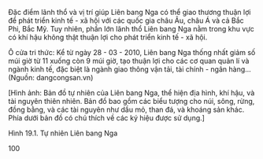 Đặc điểm lãnh thổ và vị trí giúp Liên bang Nga có thể giao thương thuận lợi để phát triển kinh tế - xã hội với các quốc gia châu Âu, châu Á và cả Bắc Phi, Bắc Mỹ. Tuy nhiên, phần lớn lãnh thổ Liên bang Nga nằm trong khu vực có khí hậu không thật thuận lợi cho phát triển kinh tế - xã hội.

Ô cửa tri thức:
Kể từ ngày 28 - 03 - 2010, Liên bang Nga thống nhất giảm số múi giờ từ 11 xuống còn 9 múi giờ, tạo thuận lợi cho các cơ quan quản lí và ngành kinh tế, đặc biệt là ngành giao thông vận tải, tài chính - ngân hàng...
(Nguồn: dangcongsan.vn)

[Hình ảnh: Bản đồ tự nhiên của Liên bang Nga, thể hiện địa hình, khí hậu, và tài nguyên thiên nhiên. Bản đồ bao gồm các biểu tượng cho núi, sông, rừng, đồng bằng, và các tài nguyên như dầu mỏ, than đá, và khoáng sản khác. Phía dưới bản đồ có chú thích về các ký hiệu được sử dụng.]

Hình 19.1. Tự nhiên Liên bang Nga

100